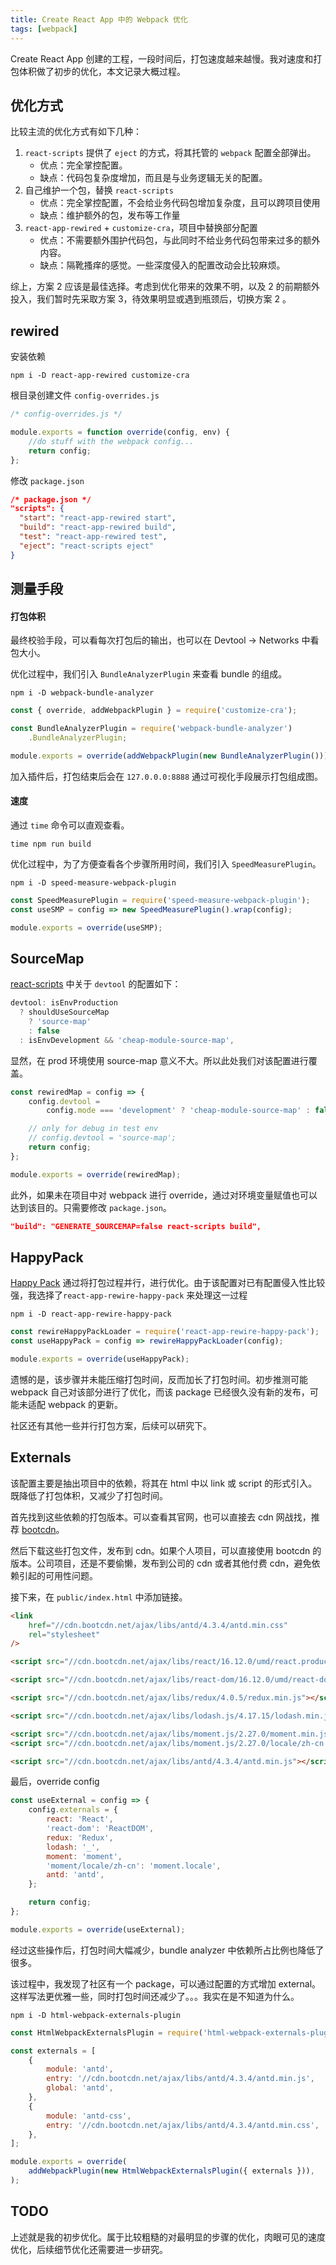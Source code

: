```yaml
---
title: Create React App 中的 Webpack 优化
tags: [webpack]
---
```


Create React App 创建的工程，一段时间后，打包速度越来越慢。我对速度和打包体积做了初步的优化，本文记录大概过程。

<!--truncate-->

## 优化方式

比较主流的优化方式有如下几种：

1. `react-scripts` 提供了 `eject` 的方式，将其托管的 `webpack` 配置全部弹出。
    - 优点：完全掌控配置。
    - 缺点：代码包复杂度增加，而且是与业务逻辑无关的配置。
2. 自己维护一个包，替换 `react-scripts`
    - 优点：完全掌控配置，不会给业务代码包增加复杂度，且可以跨项目使用
    - 缺点：维护额外的包，发布等工作量
3. `react-app-rewired` + `customize-cra`，项目中替换部分配置
    - 优点：不需要额外围护代码包，与此同时不给业务代码包带来过多的额外内容。
    - 缺点：隔靴搔痒的感觉。一些深度侵入的配置改动会比较麻烦。

综上，方案 2 应该是最佳选择。考虑到优化带来的效果不明，以及 2 的前期额外投入，我们暂时先采取方案 3，待效果明显或遇到瓶颈后，切换方案 2 。


## rewired

安装依赖

```shell
npm i -D react-app-rewired customize-cra
```

根目录创建文件 `config-overrides.js`

```javascript
/* config-overrides.js */

module.exports = function override(config, env) {
    //do stuff with the webpack config...
    return config;
};
```

修改 `package.json`

```json
/* package.json */
"scripts": {
  "start": "react-app-rewired start",
  "build": "react-app-rewired build",
  "test": "react-app-rewired test",
  "eject": "react-scripts eject"
}
```

## 测量手段

#### 打包体积

最终校验手段，可以看每次打包后的输出，也可以在 Devtool -> Networks 中看包大小。

优化过程中，我们引入 `BundleAnalyzerPlugin` 来查看 bundle 的组成。

```shell
npm i -D webpack-bundle-analyzer
```

```javascript
const { override, addWebpackPlugin } = require('customize-cra');

const BundleAnalyzerPlugin = require('webpack-bundle-analyzer')
    .BundleAnalyzerPlugin;

module.exports = override(addWebpackPlugin(new BundleAnalyzerPlugin()));
```

加入插件后，打包结束后会在 `127.0.0.0:8888` 通过可视化手段展示打包组成图。

#### 速度

通过 `time` 命令可以直观查看。

```shell
time npm run build
```

优化过程中，为了方便查看各个步骤所用时间，我们引入 `SpeedMeasurePlugin`。

```shell
npm i -D speed-measure-webpack-plugin
```

```javascript
const SpeedMeasurePlugin = require('speed-measure-webpack-plugin');
const useSMP = config => new SpeedMeasurePlugin().wrap(config);

module.exports = override(useSMP);
```

## SourceMap

[react-scripts](https://github.com/facebook/create-react-app/blob/master/packages/react-scripts/config/webpack.config.js) 中关于 `devtool` 的配置如下：

```javascript
devtool: isEnvProduction
  ? shouldUseSourceMap
    ? 'source-map'
    : false
  : isEnvDevelopment && 'cheap-module-source-map',
```

显然，在 prod 环境使用 source-map 意义不大。所以此处我们对该配置进行覆盖。

```javascript
const rewiredMap = config => {
    config.devtool =
        config.mode === 'development' ? 'cheap-module-source-map' : false;

    // only for debug in test env
    // config.devtool = 'source-map';
    return config;
};

module.exports = override(rewiredMap);
```

此外，如果未在项目中对 webpack 进行 override，通过对环境变量赋值也可以达到该目的。只需要修改 `package.json`。

```json
"build": "GENERATE_SOURCEMAP=false react-scripts build",
```

## HappyPack

[Happy Pack](https://github.com/amireh/happypack) 通过将打包过程并行，进行优化。由于该配置对已有配置侵入性比较强，我选择了`react-app-rewire-happy-pack` 来处理这一过程

```shell
npm i -D react-app-rewire-happy-pack
```

```javascript
const rewireHappyPackLoader = require('react-app-rewire-happy-pack');
const useHappyPack = config => rewireHappyPackLoader(config);

module.exports = override(useHappyPack);
```

遗憾的是，该步骤并未能压缩打包时间，反而加长了打包时间。初步推测可能 webpack 自己对该部分进行了优化，而该 package 已经很久没有新的发布，可能未适配 webpack 的更新。

社区还有其他一些并行打包方案，后续可以研究下。

## Externals

该配置主要是抽出项目中的依赖，将其在 html 中以 link 或 script 的形式引入。既降低了打包体积，又减少了打包时间。

首先找到这些依赖的打包版本。可以查看其官网，也可以直接去 cdn 网战找，推荐 [bootcdn](https://www.bootcdn.cn/)。

然后下载这些打包文件，发布到 cdn。如果个人项目，可以直接使用 bootcdn 的版本。公司项目，还是不要偷懒，发布到公司的 cdn 或者其他付费 cdn，避免依赖引起的可用性问题。

接下来，在 `public/index.html` 中添加链接。

```html
<link
    href="//cdn.bootcdn.net/ajax/libs/antd/4.3.4/antd.min.css"
    rel="stylesheet"
/>

<script src="//cdn.bootcdn.net/ajax/libs/react/16.12.0/umd/react.production.min.js"></script>

<script src="//cdn.bootcdn.net/ajax/libs/react-dom/16.12.0/umd/react-dom.production.min.js"></script>

<script src="//cdn.bootcdn.net/ajax/libs/redux/4.0.5/redux.min.js"></script>

<script src="//cdn.bootcdn.net/ajax/libs/lodash.js/4.17.15/lodash.min.js"></script>

<script src="//cdn.bootcdn.net/ajax/libs/moment.js/2.27.0/moment.min.js"></script>
<script src="//cdn.bootcdn.net/ajax/libs/moment.js/2.27.0/locale/zh-cn.min.js"></script>

<script src="//cdn.bootcdn.net/ajax/libs/antd/4.3.4/antd.min.js"></script>
```

最后，override config

```javascript
const useExternal = config => {
    config.externals = {
        react: 'React',
        'react-dom': 'ReactDOM',
        redux: 'Redux',
        lodash: '_',
        moment: 'moment',
        'moment/locale/zh-cn': 'moment.locale',
        antd: 'antd',
    };

    return config;
};

module.exports = override(useExternal);
```

经过这些操作后，打包时间大幅减少，bundle analyzer 中依赖所占比例也降低了很多。

该过程中，我发现了社区有一个 package，可以通过配置的方式增加 external。这样写法更优雅一些，同时打包时间还减少了。。。我实在是不知道为什么。

```shell
npm i -D html-webpack-externals-plugin
```

```javascript
const HtmlWebpackExternalsPlugin = require('html-webpack-externals-plugin');

const externals = [
    {
        module: 'antd',
        entry: '//cdn.bootcdn.net/ajax/libs/antd/4.3.4/antd.min.js',
        global: 'antd',
    },
    {
        module: 'antd-css',
        entry: '//cdn.bootcdn.net/ajax/libs/antd/4.3.4/antd.min.css',
    },
];

module.exports = override(
    addWebpackPlugin(new HtmlWebpackExternalsPlugin({ externals })),
);
```

## TODO

上述就是我的初步优化。属于比较粗糙的对最明显的步骤的优化，肉眼可见的速度优化，后续细节优化还需要进一步研究。
